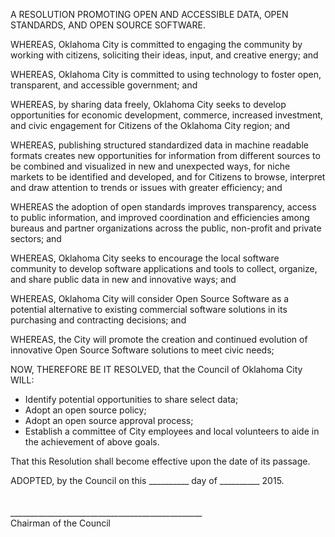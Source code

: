 A RESOLUTION PROMOTING OPEN AND ACCESSIBLE DATA, OPEN STANDARDS, AND OPEN SOURCE SOFTWARE.
 
WHEREAS, Oklahoma City is committed to engaging the community by working with citizens, soliciting their ideas, input, and creative energy; and
 
WHEREAS, Oklahoma City is committed to using technology to foster open, transparent, and accessible government; and
 
WHEREAS, by sharing data freely, Oklahoma City seeks to develop opportunities for economic development, commerce, increased investment, and civic engagement for Citizens of the Oklahoma City region; and
 
WHEREAS, publishing structured standardized data in machine readable formats creates new opportunities for information from different sources to be combined and visualized in new and unexpected ways, for niche markets to be identified and developed, and for Citizens to browse, interpret and draw attention to trends or issues with greater efficiency; and
 
WHEREAS the adoption of open standards improves transparency, access to public information, and improved coordination and efficiencies among bureaus and partner organizations across the public, non-profit and private sectors; and
 
WHEREAS, Oklahoma City seeks to encourage the local software community to develop software applications and tools to collect, organize, and share public data in new and innovative ways; and
 
WHEREAS, Oklahoma City will consider Open Source Software as a potential alternative to existing commercial software solutions in its purchasing and contracting decisions; and
 
WHEREAS, the City will promote the creation and continued evolution of innovative Open Source Software solutions to meet civic needs;
 
NOW, THEREFORE BE IT RESOLVED, that the Council of Oklahoma City WILL:
- Identify potential opportunities to share select data;
- Adopt an open source policy;
- Adopt an open source approval process;
- Establish a committee of City employees and local volunteers to aide in the achievement of above goals.
 
That this Resolution shall become effective upon the date of its passage.
 
ADOPTED, by the Council on this __________ day of __________ 2015.
<br>
<br>
<br>
\________________________________________________<br>Chairman of the Council
 

